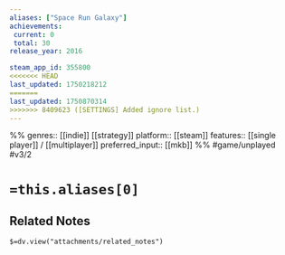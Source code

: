 ```yaml
---
aliases: ["Space Run Galaxy"]
achievements:
 current: 0
 total: 30
release_year: 2016

steam_app_id: 355800
<<<<<<< HEAD
last_updated: 1750218212
=======
last_updated: 1750870314
>>>>>>> 8409623 ([SETTINGS] Added ignore list.)
---
```

%%
genres:: [[indie]] [[strategy]]
platform:: [[steam]]
features:: [[single player]] / [[multiplayer]]
preferred_input:: [[mkb]]
%%
#game/unplayed
#v3/2

# `=this.aliases[0]`
## Related Notes
`$=dv.view("attachments/related_notes")`